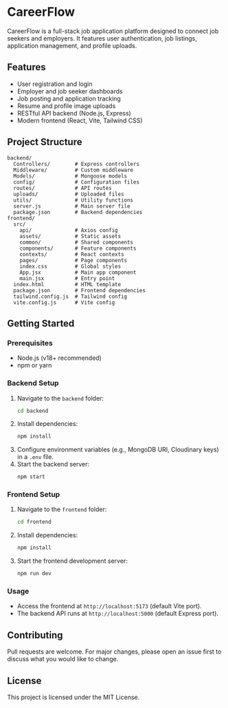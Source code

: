 # CareerFlow

CareerFlow is a full-stack job application platform designed to connect job seekers and employers. It features user authentication, job listings, application management, and profile uploads.

## Features
- User registration and login
- Employer and job seeker dashboards
- Job posting and application tracking
- Resume and profile image uploads
- RESTful API backend (Node.js, Express)
- Modern frontend (React, Vite, Tailwind CSS)

## Project Structure
```
backend/
  Controllers/        # Express controllers
  Middleware/         # Custom middleware
  Models/             # Mongoose models
  config/             # Configuration files
  routes/             # API routes
  uploads/            # Uploaded files
  utils/              # Utility functions
  server.js           # Main server file
  package.json        # Backend dependencies
frontend/
  src/
    api/              # Axios config
    assets/           # Static assets
    common/           # Shared components
    components/       # Feature components
    contexts/         # React contexts
    pages/            # Page components
    index.css         # Global styles
    App.jsx           # Main app component
    main.jsx          # Entry point
  index.html          # HTML template
  package.json        # Frontend dependencies
  tailwind.config.js  # Tailwind config
  vite.config.js      # Vite config
```

## Getting Started

### Prerequisites
- Node.js (v18+ recommended)
- npm or yarn

### Backend Setup
1. Navigate to the `backend` folder:
   ```sh
   cd backend
   ```
2. Install dependencies:
   ```sh
   npm install
   ```
3. Configure environment variables (e.g., MongoDB URI, Cloudinary keys) in a `.env` file.
4. Start the backend server:
   ```sh
   npm start
   ```

### Frontend Setup
1. Navigate to the `frontend` folder:
   ```sh
   cd frontend
   ```
2. Install dependencies:
   ```sh
   npm install
   ```
3. Start the frontend development server:
   ```sh
   npm run dev
   ```

### Usage
- Access the frontend at `http://localhost:5173` (default Vite port).
- The backend API runs at `http://localhost:5000` (default Express port).

## Contributing
Pull requests are welcome. For major changes, please open an issue first to discuss what you would like to change.

## License
This project is licensed under the MIT License.

